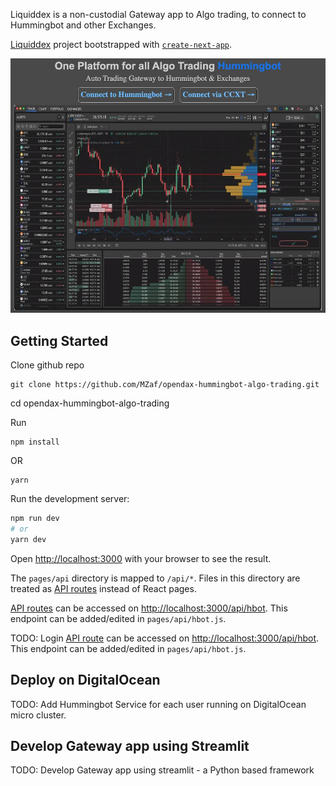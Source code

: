 Liquiddex is a non-custodial Gateway app to Algo trading, to connect to Hummingbot and other Exchanges.

[Liquiddex](http://www.liquiddex.io/) project bootstrapped with [`create-next-app`](https://github.com/vercel/next.js/tree/canary/packages/create-next-app).

![Algo Trading Gateway App](https://github.com/MZaf/opendax-hummingbot-algo-trading/blob/main/public/Hummingbot-gateway-app.jpg)

## Getting Started

Clone github repo
```
git clone https://github.com/MZaf/opendax-hummingbot-algo-trading.git
```

cd opendax-hummingbot-algo-trading

Run
```
npm install
```
OR
```
yarn 
```

Run the development server:

```bash
npm run dev
# or
yarn dev
```

Open [http://localhost:3000](http://localhost:3000) with your browser to see the result.

The `pages/api` directory is mapped to `/api/*`. Files in this directory are treated as [API routes](https://nextjs.org/docs/api-routes/introduction) instead of React pages.

[API routes](https://nextjs.org/docs/api-routes/introduction) can be accessed on [http://localhost:3000/api/hbot](http://localhost:3000/api/hbot). This endpoint can be added/edited in `pages/api/hbot.js`.

TODO: Login [API route](https://nextjs.org/docs/api-routes/introduction) can be accessed on [http://localhost:3000/api/hbot](http://localhost:3000/api/auth/email). This endpoint can be added/edited in `pages/api/hbot.js`.


## Deploy on DigitalOcean

TODO:
Add Hummingbot Service for each user running on DigitalOcean micro cluster. 

## Develop Gateway app using Streamlit
TODO:
Develop Gateway app using streamlit - a Python based framework 